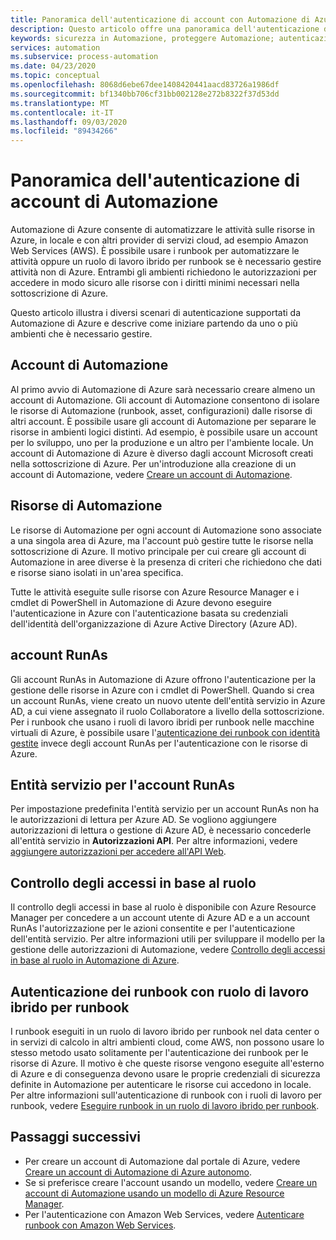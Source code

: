 ```yaml
---
title: Panoramica dell'autenticazione di account con Automazione di Azure
description: Questo articolo offre una panoramica dell'autenticazione di account con Automazione di Azure.
keywords: sicurezza in Automazione, proteggere Automazione; autenticazione in Automazione
services: automation
ms.subservice: process-automation
ms.date: 04/23/2020
ms.topic: conceptual
ms.openlocfilehash: 8068d6ebe67dee1408420441aacd83726a1986df
ms.sourcegitcommit: bf1340bb706cf31bb002128e272b8322f37d53dd
ms.translationtype: MT
ms.contentlocale: it-IT
ms.lasthandoff: 09/03/2020
ms.locfileid: "89434266"
---
```

# <a name="automation-account-authentication-overview"></a>Panoramica dell'autenticazione di account di Automazione

Automazione di Azure consente di automatizzare le attività sulle risorse in Azure, in locale e con altri provider di servizi cloud, ad esempio Amazon Web Services (AWS). È possibile usare i runbook per automatizzare le attività oppure un ruolo di lavoro ibrido per runbook se è necessario gestire attività non di Azure. Entrambi gli ambienti richiedono le autorizzazioni per accedere in modo sicuro alle risorse con i diritti minimi necessari nella sottoscrizione di Azure.

Questo articolo illustra i diversi scenari di autenticazione supportati da Automazione di Azure e descrive come iniziare partendo da uno o più ambienti che è necessario gestire.

## <a name="automation-account"></a>Account di Automazione

Al primo avvio di Automazione di Azure sarà necessario creare almeno un account di Automazione. Gli account di Automazione consentono di isolare le risorse di Automazione (runbook, asset, configurazioni) dalle risorse di altri account. È possibile usare gli account di Automazione per separare le risorse in ambienti logici distinti. Ad esempio, è possibile usare un account per lo sviluppo, uno per la produzione e un altro per l'ambiente locale. Un account di Automazione di Azure è diverso dagli account Microsoft creati nella sottoscrizione di Azure. Per un'introduzione alla creazione di un account di Automazione, vedere [Creare un account di Automazione](automation-quickstart-create-account.md).

## <a name="automation-resources"></a>Risorse di Automazione

Le risorse di Automazione per ogni account di Automazione sono associate a una singola area di Azure, ma l'account può gestire tutte le risorse nella sottoscrizione di Azure. Il motivo principale per cui creare gli account di Automazione in aree diverse è la presenza di criteri che richiedono che dati e risorse siano isolati in un'area specifica.

Tutte le attività eseguite sulle risorse con Azure Resource Manager e i cmdlet di PowerShell in Automazione di Azure devono eseguire l'autenticazione in Azure con l'autenticazione basata su credenziali dell'identità dell'organizzazione di Azure Active Directory (Azure AD).

## <a name="run-as-account"></a>account RunAs

Gli account RunAs in Automazione di Azure offrono l'autenticazione per la gestione delle risorse in Azure con i cmdlet di PowerShell. Quando si crea un account RunAs, viene creato un nuovo utente dell'entità servizio in Azure AD, a cui viene assegnato il ruolo Collaboratore a livello della sottoscrizione. Per i runbook che usano i ruoli di lavoro ibridi per runbook nelle macchine virtuali di Azure, è possibile usare l'[autenticazione dei runbook con identità gestite](automation-hrw-run-runbooks.md#runbook-auth-managed-identities) invece degli account RunAs per l'autenticazione con le risorse di Azure.

## <a name="service-principal-for-run-as-account"></a>Entità servizio per l'account RunAs

Per impostazione predefinita l'entità servizio per un account RunAs non ha le autorizzazioni di lettura per Azure AD. Se vogliono aggiungere autorizzazioni di lettura o gestione di Azure AD, è necessario concederle all'entità servizio in **Autorizzazioni API**. Per altre informazioni, vedere [aggiungere autorizzazioni per accedere all'API Web](../active-directory/develop/quickstart-configure-app-access-web-apis.md#add-permissions-to-access-your-web-api).

## <a name="role-based-access-control"></a>Controllo degli accessi in base al ruolo

Il controllo degli accessi in base al ruolo è disponibile con Azure Resource Manager per concedere a un account utente di Azure AD e a un account RunAs l'autorizzazione per le azioni consentite e per l'autenticazione dell'entità servizio. Per altre informazioni utili per sviluppare il modello per la gestione delle autorizzazioni di Automazione, vedere [Controllo degli accessi in base al ruolo in Automazione di Azure](automation-role-based-access-control.md).

## <a name="runbook-authentication-with-hybrid-runbook-worker"></a>Autenticazione dei runbook con ruolo di lavoro ibrido per runbook

I runbook eseguiti in un ruolo di lavoro ibrido per runbook nel data center o in servizi di calcolo in altri ambienti cloud, come AWS, non possono usare lo stesso metodo usato solitamente per l'autenticazione dei runbook per le risorse di Azure. Il motivo è che queste risorse vengono eseguite all'esterno di Azure e di conseguenza devono usare le proprie credenziali di sicurezza definite in Automazione per autenticare le risorse cui accedono in locale. Per altre informazioni sull'autenticazione di runbook con i ruoli di lavoro per runbook, vedere [Eseguire runbook in un ruolo di lavoro ibrido per runbook](automation-hrw-run-runbooks.md).

## <a name="next-steps"></a>Passaggi successivi

* Per creare un account di Automazione dal portale di Azure, vedere [Creare un account di Automazione di Azure autonomo](automation-create-standalone-account.md).
* Se si preferisce creare l'account usando un modello, vedere [Creare un account di Automazione usando un modello di Azure Resource Manager](quickstart-create-automation-account-template.md).
* Per l'autenticazione con Amazon Web Services, vedere [Autenticare runbook con Amazon Web Services](automation-config-aws-account.md).